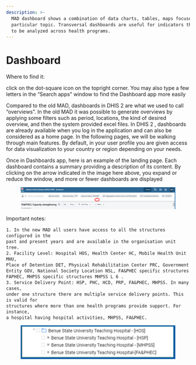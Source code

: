 ```yaml
---
description: >-
  MAD dashboard shows a combination of data charts, tables, maps focused on a
  particular topic. Transversal dashboards are useful for indicators that need
  to be analyzed across health programs.
---
```


# Dashboard



Where to find it:

click on the dot-square icon on the topright corner. You may also type a few letters in the “Search apps” window to find the Dashboard app more easily

Compared to the old MAD, dashboards in DHIS 2 are what we used to call “overviews”. In the old MAD it was possible to generate overviews by applying some filters such as period, locations, the kind of desired overview, and then the system provided excel files. In DHIS 2 , dashboards are already available when you log in the application and can also be considered as a home page. In the following pages, we will be walking through main features. By default, in your user profile you are given access for data visualization to your country or region depending on your needs.

Once in Dashboards app, here is an example of the landing page. Each dashboard contains a summary providing a description of its content. By clicking on the arrow indicated in the image here above, you expand or reduce the window, and more or fewer dashboards are displayed

<figure><img src="../.gitbook/assets/image (12) (3).png" alt=""><figcaption></figcaption></figure>

Important notes:

```
1. In the new MAD all users have access to all the structures configured in the
past and present years and are available in the organisation unit tree.
2. Facility Level: Hospital HOS, Health Center HC, Mobile Health Unit MHU,
Place of Detention DET, Physical Rehabilitation Center PRC, Government
Entity GOV, National Society Location NSL, FA&PHEC specific structures
FAPHEC, MHPSS specific structures MHPSS L 6 .
3. Service Delivery Point: HSP, PHC, HCD, PRP, FA&PHEC, MHPSS. In many cases,
under one structure there are multiple service delivery points. This is valid for
structures where more than one health programs provide support. For instance,
a hospital having hospital activities, MHPSS, FA&PHEC.
```

<figure><img src="../.gitbook/assets/image (21) (3).png" alt=""><figcaption></figcaption></figure>
